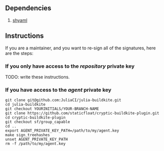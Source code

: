## Dependencies

1. [shyaml](https://github.com/0k/shyaml)

## Instructions

If you are a maintainer, and you want to re-sign all of the signatures, here are the steps:

### If you only have access to the _repository_ private key

TODO: write these instructions.

### If you have access to the _agent_ private key

```
git clone git@github.com:JuliaCI/julia-buildkite.git
cd julia-buildkite
git checkout YOURINITIALS/YOUR-BRANCH-NAME
git clone https://github.com/staticfloat/cryptic-buildkite-plugin.git
cd cryptic-buildkite-plugin
git checkout sf/group_capable
cd ..
export AGENT_PRIVATE_KEY_PATH=/path/to/my/agent.key
make sign_treehashes
unset AGENT_PRIVATE_KEY_PATH
rm -f /path/to/my/agent.key
```
